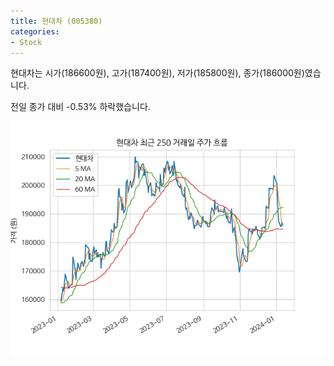 ```yaml
---
title: 현대차 (005380)
categories:
- Stock
---
```


현대차는 시가(186600원), 고가(187400원), 저가(185800원), 종가(186000원)였습니다.

전일 종가 대비 -0.53% 하락했습니다.

<!-- more -->

![005380](/assets/images/stock/005380.png)